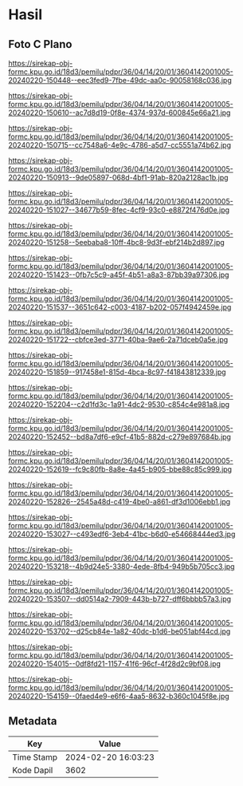 # Hasil

## Foto C Plano

https://sirekap-obj-formc.kpu.go.id/18d3/pemilu/pdpr/36/04/14/20/01/3604142001005-20240220-150448--eec3fed9-7fbe-49dc-aa0c-90058168c036.jpg

https://sirekap-obj-formc.kpu.go.id/18d3/pemilu/pdpr/36/04/14/20/01/3604142001005-20240220-150610--ac7d8d19-0f8e-4374-937d-600845e66a21.jpg

https://sirekap-obj-formc.kpu.go.id/18d3/pemilu/pdpr/36/04/14/20/01/3604142001005-20240220-150715--cc7548a6-4e9c-4786-a5d7-cc5551a74b62.jpg

https://sirekap-obj-formc.kpu.go.id/18d3/pemilu/pdpr/36/04/14/20/01/3604142001005-20240220-150913--9de05897-068d-4bf1-91ab-820a2128ac1b.jpg

https://sirekap-obj-formc.kpu.go.id/18d3/pemilu/pdpr/36/04/14/20/01/3604142001005-20240220-151027--34677b59-8fec-4cf9-93c0-e8872f476d0e.jpg

https://sirekap-obj-formc.kpu.go.id/18d3/pemilu/pdpr/36/04/14/20/01/3604142001005-20240220-151258--5eebaba8-10ff-4bc8-9d3f-ebf214b2d897.jpg

https://sirekap-obj-formc.kpu.go.id/18d3/pemilu/pdpr/36/04/14/20/01/3604142001005-20240220-151423--0fb7c5c9-a45f-4b51-a8a3-87bb39a97306.jpg

https://sirekap-obj-formc.kpu.go.id/18d3/pemilu/pdpr/36/04/14/20/01/3604142001005-20240220-151537--3651c642-c003-4187-b202-057f4942459e.jpg

https://sirekap-obj-formc.kpu.go.id/18d3/pemilu/pdpr/36/04/14/20/01/3604142001005-20240220-151722--cbfce3ed-3771-40ba-9ae6-2a71dceb0a5e.jpg

https://sirekap-obj-formc.kpu.go.id/18d3/pemilu/pdpr/36/04/14/20/01/3604142001005-20240220-151859--917458e1-815d-4bca-8c97-f41843812339.jpg

https://sirekap-obj-formc.kpu.go.id/18d3/pemilu/pdpr/36/04/14/20/01/3604142001005-20240220-152204--c2d1fd3c-1a91-4dc2-9530-c854c4e981a8.jpg

https://sirekap-obj-formc.kpu.go.id/18d3/pemilu/pdpr/36/04/14/20/01/3604142001005-20240220-152452--bd8a7df6-e9cf-41b5-882d-c279e897684b.jpg

https://sirekap-obj-formc.kpu.go.id/18d3/pemilu/pdpr/36/04/14/20/01/3604142001005-20240220-152619--fc9c80fb-8a8e-4a45-b905-bbe88c85c999.jpg

https://sirekap-obj-formc.kpu.go.id/18d3/pemilu/pdpr/36/04/14/20/01/3604142001005-20240220-152826--2545a48d-c419-4be0-a861-df3d1006ebb1.jpg

https://sirekap-obj-formc.kpu.go.id/18d3/pemilu/pdpr/36/04/14/20/01/3604142001005-20240220-153027--c493edf6-3eb4-41bc-b6d0-e54668444ed3.jpg

https://sirekap-obj-formc.kpu.go.id/18d3/pemilu/pdpr/36/04/14/20/01/3604142001005-20240220-153218--4b9d24e5-3380-4ede-8fb4-949b5b705cc3.jpg

https://sirekap-obj-formc.kpu.go.id/18d3/pemilu/pdpr/36/04/14/20/01/3604142001005-20240220-153507--dd0514a2-7909-443b-b727-dff6bbbb57a3.jpg

https://sirekap-obj-formc.kpu.go.id/18d3/pemilu/pdpr/36/04/14/20/01/3604142001005-20240220-153702--d25cb84e-1a82-40dc-b1d6-be051abf44cd.jpg

https://sirekap-obj-formc.kpu.go.id/18d3/pemilu/pdpr/36/04/14/20/01/3604142001005-20240220-154015--0df8fd21-1157-41f6-96cf-4f28d2c9bf08.jpg

https://sirekap-obj-formc.kpu.go.id/18d3/pemilu/pdpr/36/04/14/20/01/3604142001005-20240220-154159--0faed4e9-e6f6-4aa5-8632-b360c1045f8e.jpg


## Metadata

| Key        | Value               |
| ---------- | ------------------- |
| Time Stamp | 2024-02-20 16:03:23 |
| Kode Dapil | 3602                |




